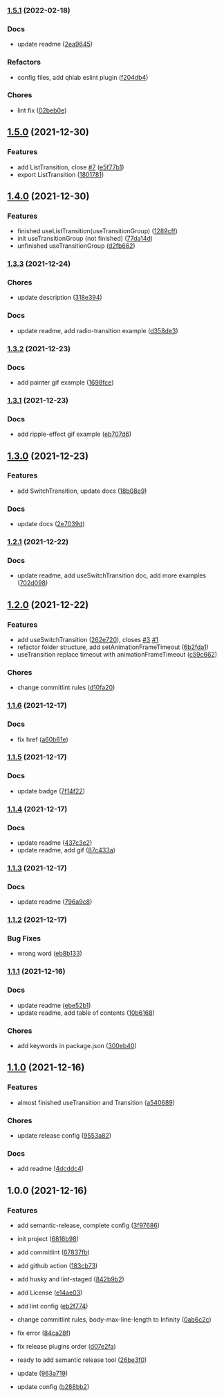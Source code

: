 ### [1.5.1](https://github.com/iamyoki/transition-hook/compare/v1.5.0...v1.5.1) (2022-02-18)


### Docs

* update readme ([2ea9645](https://github.com/iamyoki/transition-hook/commit/2ea9645f205135ed6ed5eea24daf0fc2c4749511))


### Refactors

* config files, add qhlab eslint plugin ([f204db4](https://github.com/iamyoki/transition-hook/commit/f204db427c52aa08703abc2408e2b911edda650e))


### Chores

* lint fix ([02beb0e](https://github.com/iamyoki/transition-hook/commit/02beb0efc8911a9098df37fcb4fa984e6c0f00c1))

## [1.5.0](https://github.com/iamyoki/transition-hook/compare/v1.4.0...v1.5.0) (2021-12-30)


### Features

* add ListTransition, close [#7](https://github.com/iamyoki/transition-hook/issues/7) ([e5f77b1](https://github.com/iamyoki/transition-hook/commit/e5f77b1a430b2511385696e45e8a4be41d31f627))
* export ListTransition ([1801781](https://github.com/iamyoki/transition-hook/commit/1801781b566c7327574bde3baf77f2990ac75783))

## [1.4.0](https://github.com/iamyoki/transition-hook/compare/v1.3.3...v1.4.0) (2021-12-30)


### Features

* finished useListTransition(useTransitionGroup) ([1289cff](https://github.com/iamyoki/transition-hook/commit/1289cff43cb9cb2dfed7363a8215212da2c2e44f))
* init useTransitionGroup (not finished) ([77da14d](https://github.com/iamyoki/transition-hook/commit/77da14d7c3311ac12103bd5e4c3e8a09c137de26))
* unfinished useTransitionGroup ([d2fb662](https://github.com/iamyoki/transition-hook/commit/d2fb662ffa2f677c2a80e38a5dfd2121342f37f9))

### [1.3.3](https://github.com/iamyoki/transition-hook/compare/v1.3.2...v1.3.3) (2021-12-24)


### Chores

* update description ([318e394](https://github.com/iamyoki/transition-hook/commit/318e39423f9437df4046006925e7898ae54d11c2))


### Docs

* update readme, add radio-transition example ([d358de3](https://github.com/iamyoki/transition-hook/commit/d358de32ded3f3492c7210d8ebe2a3d243b190fa))

### [1.3.2](https://github.com/iamyoki/transition-hook/compare/v1.3.1...v1.3.2) (2021-12-23)


### Docs

* add painter gif example ([1698fce](https://github.com/iamyoki/transition-hook/commit/1698fcebdfe23076ceca8a40573cf0c310dff91d))

### [1.3.1](https://github.com/iamyoki/transition-hook/compare/v1.3.0...v1.3.1) (2021-12-23)


### Docs

* add ripple-effect gif example ([eb707d6](https://github.com/iamyoki/transition-hook/commit/eb707d6cade6787467349fe7c9b4c6f69d347377))

## [1.3.0](https://github.com/iamyoki/transition-hook/compare/v1.2.1...v1.3.0) (2021-12-23)


### Features

* add SwitchTransition, update docs ([18b08e9](https://github.com/iamyoki/transition-hook/commit/18b08e9682e19a40b0b5648aebb3fe52ba9210cd))


### Docs

* update docs ([2e7039d](https://github.com/iamyoki/transition-hook/commit/2e7039d06d353f2449f587016a5db4196ad3a380))

### [1.2.1](https://github.com/iamyoki/transition-hook/compare/v1.2.0...v1.2.1) (2021-12-22)


### Docs

* update readme, add useSwitchTransition doc, add more examples ([702d098](https://github.com/iamyoki/transition-hook/commit/702d098cac35ecd4839f33a67b4e3b57f15b35e4))

## [1.2.0](https://github.com/iamyoki/transition-hook/compare/v1.1.6...v1.2.0) (2021-12-22)


### Features

* add useSwitchTransition ([262e720](https://github.com/iamyoki/transition-hook/commit/262e7207f0154a60117c95f1415ac7f16e1086c3)), closes [#3](https://github.com/iamyoki/transition-hook/issues/3) [#1](https://github.com/iamyoki/transition-hook/issues/1)
* refactor folder structure, add setAnimationFrameTimeout ([6b2fda1](https://github.com/iamyoki/transition-hook/commit/6b2fda1fcad1c551583af6f5c6e4861e4468c73f))
* useTransition replace timeout with animationFrameTimeout ([c59c662](https://github.com/iamyoki/transition-hook/commit/c59c662ecb5b1d91242e0c09c6f9ab7f414d59af))


### Chores

* change commitlint rules ([d10fa20](https://github.com/iamyoki/transition-hook/commit/d10fa2023c86180fe3f2aa0f50c6b93f553f90da))

### [1.1.6](https://github.com/iamyoki/transition-hook/compare/v1.1.5...v1.1.6) (2021-12-17)


### Docs

* fix href ([a60b61e](https://github.com/iamyoki/transition-hook/commit/a60b61e8bc3c4fa73196a4340210216db498a799))

### [1.1.5](https://github.com/iamyoki/transition-hook/compare/v1.1.4...v1.1.5) (2021-12-17)


### Docs

* update badge ([7f14f22](https://github.com/iamyoki/transition-hook/commit/7f14f2231c3c2641dfdf3c6bc8433f94af214088))

### [1.1.4](https://github.com/iamyoki/transition-hook/compare/v1.1.3...v1.1.4) (2021-12-17)


### Docs

* update readme ([437c3e2](https://github.com/iamyoki/transition-hook/commit/437c3e2affa9eb7163ff928ebb3be9987e2ba5d2))
* update readme, add gif ([87c433a](https://github.com/iamyoki/transition-hook/commit/87c433ade6b87e7ca6a8dea88a9e0be2603dd07f))

### [1.1.3](https://github.com/iamyoki/transition-hook/compare/v1.1.2...v1.1.3) (2021-12-17)


### Docs

* update readme ([796a9c8](https://github.com/iamyoki/transition-hook/commit/796a9c8a0ae895d158ae19d163a5f6f00502efe5))

### [1.1.2](https://github.com/iamyoki/transition-hook/compare/v1.1.1...v1.1.2) (2021-12-17)


### Bug Fixes

* wrong word ([eb8b133](https://github.com/iamyoki/transition-hook/commit/eb8b133d585dfdd6c56633e0e32c0281b089fdbc))

### [1.1.1](https://github.com/iamyoki/transition-hook/compare/v1.1.0...v1.1.1) (2021-12-16)


### Docs

* update readme ([ebe52b1](https://github.com/iamyoki/transition-hook/commit/ebe52b15f82a89e075403e22cd63c3e7c1b5af7c))
* update readme, add table of contents ([10b6168](https://github.com/iamyoki/transition-hook/commit/10b616870516b510af1e8bcbfbf5802c1fadd21c))


### Chores

* add keywords in package.json ([300eb40](https://github.com/iamyoki/transition-hook/commit/300eb4039f9bd98c12174ca5f2674c9a82749b67))

## [1.1.0](https://github.com/iamyoki/transition-hook/compare/v1.0.0...v1.1.0) (2021-12-16)


### Features

* almost finished useTransition and Transition ([a540689](https://github.com/iamyoki/transition-hook/commit/a540689c7fde0355bb1f859f448e53eb537e0125))


### Chores

* update release config ([9553a82](https://github.com/iamyoki/transition-hook/commit/9553a82235cd0641931cb48c6b38a5440f8d7030))


### Docs

* add readme ([4dcddc4](https://github.com/iamyoki/transition-hook/commit/4dcddc4b13c38fdd96d4cfcfdb5576ba36551c8d))

## 1.0.0 (2021-12-16)


### Features

* add semantic-release, complete config ([3f97686](https://github.com/iamyoki/transition-hook/commit/3f976869abe9001d149d5fb967b41186db52431c))
* init project ([6816b98](https://github.com/iamyoki/transition-hook/commit/6816b981f631ab93c3d243c6c711c4b5792284c3))


* add commitlint ([67837fb](https://github.com/iamyoki/transition-hook/commit/67837fb81f4cdb40901b1431854ee671809e953d))
* add github action ([183cb73](https://github.com/iamyoki/transition-hook/commit/183cb73af3d67e437b21afea02ae723fd76e0a19))
* add husky and lint-staged ([842b9b2](https://github.com/iamyoki/transition-hook/commit/842b9b25ccfdf5221dca34cbace5902cde119774))
* add License ([e14ae03](https://github.com/iamyoki/transition-hook/commit/e14ae034fda91ee1194b716a95a79588c7cf3231))
* add lint config ([eb2f774](https://github.com/iamyoki/transition-hook/commit/eb2f77449dd84340ea24381db5df1108daa238dc))
* change commitlint rules, body-max-line-length to Infinity ([0ab6c2c](https://github.com/iamyoki/transition-hook/commit/0ab6c2c32378e9ba354b0575ea96fa131b602145))
* fix error ([84ca28f](https://github.com/iamyoki/transition-hook/commit/84ca28f1e2800edd36466d29447abffe096ea0ad))
* fix release plugins order ([d07e2fa](https://github.com/iamyoki/transition-hook/commit/d07e2fac943cabb2904c27dc851530fd9cddf242))
* ready to add semantic release tool ([26be3f0](https://github.com/iamyoki/transition-hook/commit/26be3f01c0d6300154f9bbc30f2963607f6fa24f))
* update ([963a719](https://github.com/iamyoki/transition-hook/commit/963a719f9cf8bbd38eeaf10503f5147e8577ffa0))
* update config ([b288bb2](https://github.com/iamyoki/transition-hook/commit/b288bb2c112ba87e1fbf0cc328af96e0e5484460))
